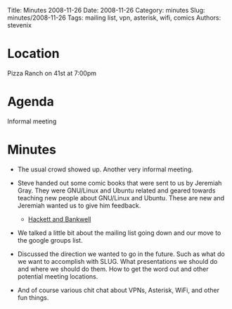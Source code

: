 Title: Minutes 2008-11-26
Date: 2008-11-26 
Category: minutes
Slug: minutes/2008-11-26
Tags: mailing list, vpn, asterisk, wifi, comics
Authors: stevenix

Location
========

Pizza Ranch on 41st at 7:00pm

Agenda
======

<!-- PELICAN_BEGIN_SUMMARY -->
Informal meeting
<!-- PELICAN_END_SUMMARY -->

Minutes
=======

-   The usual crowd showed up. Another very informal meeting.

-   Steve handed out some comic books that were sent to us by Jeremiah
    Gray. They were GNU/Linux and Ubuntu related and geared towards
    teaching new people about GNU/Linux and Ubuntu. These are new and
    Jeremiah wanted us to give him feedback.
    -   [Hackett and Bankwell](http://www.hackettandbankwell.com/)

-   We talked a little bit about the mailing list going down and our
    move to the google groups list.

-   Discussed the direction we wanted to go in the future. Such as what
    do we want to accomplish with SLUG. What presentations we should do
    and where we should do them. How to get the word out and other
    potential meeting locations.

-   And of course various chit chat about VPNs, Asterisk, WiFi, and
    other fun things.

